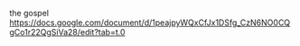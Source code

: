 the gospel  
https://docs.google.com/document/d/1peajpyWQxCfJx1DSfg_CzN6NO0CQgCo1r22QgSiVa28/edit?tab=t.0
